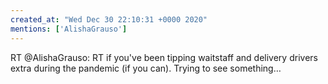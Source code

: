 ```yaml
---
created_at: "Wed Dec 30 22:10:31 +0000 2020"
mentions: ['AlishaGrauso']
---
```


RT @AlishaGrauso: RT if you've been tipping waitstaff and delivery drivers extra during the pandemic (if you can). Trying to see something…